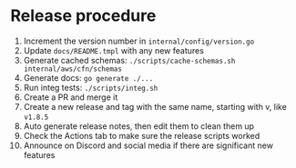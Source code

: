 # Release procedure

1. Increment the version number in `internal/config/version.go`
2. Update `docs/README.tmpl` with any new features
3. Generate cached schemas: `./scripts/cache-schemas.sh internal/aws/cfn/schemas`
4. Generate docs: `go generate ./...`
5. Run integ tests: `./scripts/integ.sh`
6. Create a PR and merge it
7. Create a new release and tag with the same name, starting with v, like `v1.8.5`
8. Auto generate release notes, then edit them to clean them up
9. Check the Actions tab to make sure the release scripts worked
10. Announce on Discord and social media if there are significant new features


